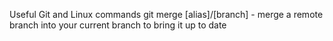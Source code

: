 Useful Git and Linux commands
git merge [alias]/[branch] - merge a remote branch into your current branch to bring it up to date